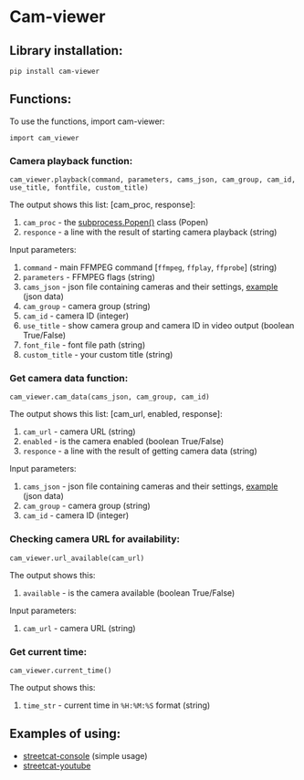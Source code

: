# Cam-viewer
## Library installation:
```
pip install cam-viewer
```
## Functions:
To use the functions, import cam-viewer:
```
import cam_viewer
```
### Camera playback function:
```
cam_viewer.playback(command, parameters, cams_json, cam_group, cam_id, use_title, fontfile, custom_title)
```
The output shows this list: [cam_proc, response]:
  1) ```cam_proc``` - the [subprocess.Popen()](https://docs.python.org/3/library/subprocess.html#subprocess.Popen) class (Popen)
  2) ```responce``` - a line with the result of starting camera playback (string)

Input parameters:
  1) ```command``` - main FFMPEG command [```ffmpeg```, ```ffplay```, ```ffprobe```] (string)
  2) ```parameters``` - FFMPEG flags (string)
  3) ```cams_json``` - json file containing cameras and their settings, [example](https://github.com/Vasysik/streetcat-viewer/blob/main/cams.json) (json data)
  4) ```cam_group``` - camera group (string)
  5) ```cam_id``` - camera ID (integer)
  6) ```use_title``` - show camera group and camera ID in video output (boolean True/False)
  7) ```font_file``` - font file path (string)
  8) ```custom_title``` - your custom title (string)

### Get camera data function:
```
cam_viewer.cam_data(cams_json, cam_group, cam_id)
```
The output shows this list: [cam_url, enabled, response]:
  1) ```cam_url``` - camera URL (string)
  2) ```enabled``` - is the camera enabled (boolean True/False)
  3) ```responce``` - a line with the result of getting camera data (string)

Input parameters:
  1) ```cams_json``` - json file containing cameras and their settings, [example](https://github.com/Vasysik/streetcat-viewer/blob/main/cams.json) (json data)
  2) ```cam_group``` - camera group (string)
  3) ```cam_id``` - camera ID (integer)

### Checking camera URL for availability:
```
cam_viewer.url_available(cam_url)
```
The output shows this: 
  1) ```available``` - is the camera available (boolean True/False)

Input parameters:
  1) ```cam_url``` - camera URL (string)

### Get current time:
```
cam_viewer.current_time()
```
The output shows this: 
  1) ```time_str``` - current time in ```%H:%M:%S``` format (string)

## Examples of using:
- [streetcat-console](https://github.com/Vasysik/streetcat-console) (simple usage)
- [streetcat-youtube](https://github.com/Vasysik/streetcat-youtube)
